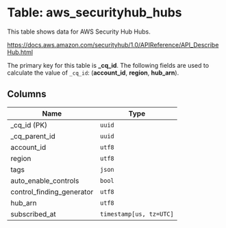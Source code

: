 # Table: aws_securityhub_hubs

This table shows data for AWS Security Hub Hubs.

https://docs.aws.amazon.com/securityhub/1.0/APIReference/API_DescribeHub.html

The primary key for this table is **_cq_id**.
The following fields are used to calculate the value of `_cq_id`: (**account_id**, **region**, **hub_arn**).

## Columns

| Name          | Type          |
| ------------- | ------------- |
|_cq_id (PK)|`uuid`|
|_cq_parent_id|`uuid`|
|account_id|`utf8`|
|region|`utf8`|
|tags|`json`|
|auto_enable_controls|`bool`|
|control_finding_generator|`utf8`|
|hub_arn|`utf8`|
|subscribed_at|`timestamp[us, tz=UTC]`|